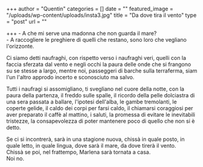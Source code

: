 +++
author = "Quentin"
categories = []
date = ""
featured_image = "/uploads/wp-content/uploads/insta3.jpg"
title = "Da dove tira il vento"
type = "post"
url = ""

+++
\- A che mi serve una madonna che non guarda il mare?   
\- A raccogliere le preghiere di quelli che restano, sono loro che vegliano l'orizzonte.

Ci siamo detti naufraghi, con rispetto verso i naufraghi veri, quelli con la faccia sferzata dal vento e negli occhi la paura delle onde che si frangono su se stesse a largo, mentre noi, passeggeri di barche sulla terraferma, siam l'un l'altro approdo incerto e sconosciuto ma salvo.

Tutti i naufragi si assomigliano, ti svegliano nel cuore della notte, con la paura della partenza, il freddo sulle spalle, il ricordo della pelle dolciastra di una sera passata a ballare, l'ipotesi dell'alba, le gambe tremolanti, le coperte gelide, il caldo dei corpi per farsi caldo, il chiamarsi coraggiosi per aver preparato il caffè al mattino, i saluti, la promessa di evitare le inevitabili tristezze, la consapevolezza di poter mantenere poco di quello che non si è detto.

Se ci si incontrerà, sarà in una stagione nuova, chissà in quale posto, in quale letto, in quale lingua, dove sarà il mare, da dove tirerà il vento.   
Chissà se poi, nel frattempo, Marlena sarà tornata a casa.   
Noi no.